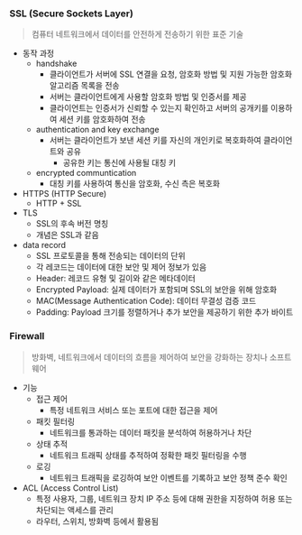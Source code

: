 ### SSL (Secure Sockets Layer)
>컴퓨터 네트워크에서 데이터를 안전하게 전송하기 위한 표준 기술
- 동작 과정
	- handshake
		- 클라이언트가 서버에 SSL 연결을 요청, 암호화 방법 및 지원 가능한 암호화 알고리즘 목록을 전송
		- 서버는 클라이언트에게 사용할 암호화 방법 및 인증서를 제공
		- 클라이언트는 인증서가 신뢰할 수 있는지 확인하고 서버의 공개키를 이용하여 세션 키를 암호화하여 전송
	- authentication and key exchange
		- 서버는 클라이언트가 보낸 세션 키를 자신의 개인키로 복호화하여 클라이언트와 공유
			- 공유한 키는 통신에 사용될 대칭 키
	- encrypted communtication
		- 대칭 키를 사용하여 통신을 암호화, 수신 측은 복호화
- HTTPS (HTTP Secure)
	- HTTP + SSL
- TLS
	- SSL의 후속 버전 명칭
	- 개념은 SSL과 같음
- data record
	- SSL 프로토콜을 통해 전송되는 데이터의 단위
	- 각 레코드는 데이터에 대한 보안 및 제어 정보가 있음
	- Header: 레코드 유형 및 길이와 같은 메타데이터
	- Encrypted Payload: 실제 데이터가 포함되며 SSL의 보안을 위해 암호화
	- MAC(Message Authentication Code): 데이터 무결성 검증 코드
	- Padding: Payload 크기를 정렬하거나 추가 보안을 제공하기 위한 추가 바이트
### Firewall
>방화벽, 네트워크에서 데이터의 흐름을 제어하여 보안을 강화하는 장치나 소프트웨어
- 기능
	- 접근 제어
		- 특정 네트워크 서비스 또는 포트에 대한 접근을 제어
	- 패킷 필터링
		- 네트워크를 통과하는 데이터 패킷을 분석하여 허용하거나 차단
	- 상태 추적
		- 네트워크 트래픽 상태를 추적하여 정확한 패킷 필터링을 수행
	- 로깅
		- 네트워크 트래픽을 로깅하여 보안 이벤트를 기록하고 보안 정책 준수 확인
- ACL (Access Control List)
	- 특정 사용자, 그룹, 네트워크 장치 IP 주소 등에 대해 권한을 지정하여 허용 또는 차단되는 액세스를 관리
	- 라우터, 스위치, 방화벽 등에서 활용됨